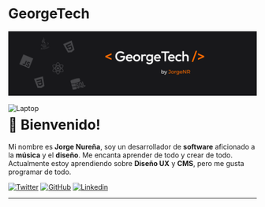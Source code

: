 # GeorgeTech


<img src="https://github.com/GeorgeTech-7/GeorgeTech-7/blob/main/Frame%201.png">

<a href="https://arhcoder.github.io/arhcoder-portfolio/" target="_blank"><img align="left" alt="Laptop" width="280px" src="https://arhcoder.github.io/arhcoder-old/02-Images/main-banner.svg"/></a>

# 🦝 Bienvenido!

Mi nombre es **Jorge Nureña**, soy un desarrollador de **software** aficionado a la **música** y el **diseño**. Me encanta aprender de todo y crear de todo. Actualmente estoy aprendiendo sobre **Diseño UX** y **CMS**, pero me gusta programar de todo.

[![Twitter](https://img.shields.io/twitter/follow/arhcoder?style=social)](https://twitter.com/GeorgeTech-7)
[![GitHub](https://img.shields.io/github/followers/arhcoder?label=follow&style=social)](https://github.com/GeorgeTech-7)
[![Linkedin](https://img.shields.io/badge/-Alejandro_Ramos-blue?style=flat-square&logo=Linkedin&logoColor=white&link=https://www.linkedin.com/in/Jorge-Nureña/)](https://www.linkedin.com/in/GeorgeTech-7/)
<br>

___
